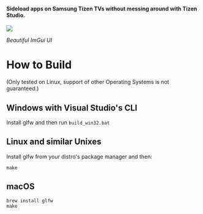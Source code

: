 #### Sideload apps on Samsung Tizen TVs without messing around with Tizen Studio.

![](https://files.rickroll.space/content/cdn/eiqDEZeCFill.png) 

*Beautiful ImGui UI*

# How to Build
(Only tested on Linux, support of other Operating Systems is not guaranteed.)

## Windows with Visual Studio's CLI

Install glfw and then run `build_win32.bat`

## Linux and similar Unixes

Install glfw from your distro's package manager and then:
```
make
```
## macOS

```
brew install glfw
make
```